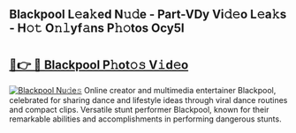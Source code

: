 ## Blackpool L𝚎a𝚔ed N𝚞𝚍e - Part-VDy Vi𝚍𝚎o L𝚎a𝚔s - H𝚘𝚝 O𝚗𝚕yf𝚊ns P𝚑𝚘tos Ocy5I

# <h2><a href="http://kf2ocx.oniu.top/?m=Blackpool">🔗👉 🔴 Blackpool P𝚑ot𝚘𝚜 V𝚒d𝚎o</a></h2>

[![Blackpool Nu𝚍e𝚜](https://i.imgur.com/0qMVB7G.gif)](http://kf2ocx.oniu.top/?m=Blackpool)
Online creator and multimedia entertainer Blackpool, celebrated for sharing dance and lifestyle ideas through viral dance routines and compact clips. Versatile stunt performer Blackpool, known for their remarkable abilities and accomplishments in performing dangerous stunts.  
